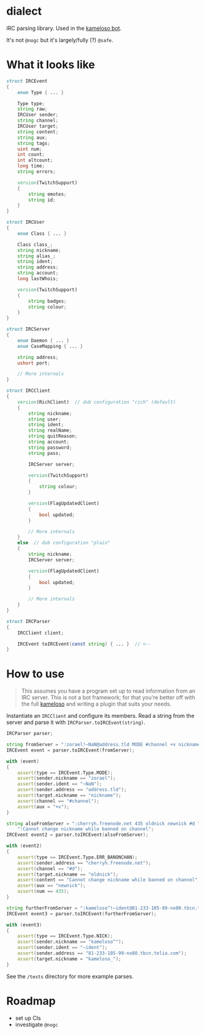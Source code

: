 # dialect

IRC parsing library. Used in the [kameloso bot](https://github.com/zorael/kameloso).

It's not `@nogc` but it's largely/fully (?) `@safe`.

# What it looks like

```d
struct IRCEvent
{
    enum Type { ... }

    Type type;
    string raw;
    IRCUser sender;
    string channel;
    IRCUser target;
    string content;
    string aux;
    string tags;
    uint num;
    int count;
    int altcount;
    long time;
    string errors;

    version(TwitchSupport)
    {
        string emotes;
        string id;
    }
}

struct IRCUser
{
    enum Class { ... }

    Class class_;
    string nickname;
    string alias_;
    string ident;
    string address;
    string account;
    long lastWhois;

    version(TwitchSupport)
    {
        string badges;
        string colour;
    }
}

struct IRCServer
{
    enum Daemon { ... }
    enum CaseMapping { ... }

    string address;
    ushort port;

    // More internals
}

struct IRCClient
{
    version(RichClient)  // dub configuration "rich" (default)
    {
        string nickname;
        string user;
        string ident;
        string realName;
        string quitReason;
        string account;
        string password;
        string pass;

        IRCServer server;

        version(TwitchSupport)
        {
            string colour;
        }

        version(FlagUpdatedClient)
        {
            bool updated;
        }

        // More internals
    }
    else  // dub configuration "plain"
    {
        string nickname;
        IRCServer server;

        version(FlagUpdatedClient)
        {
            bool updated;
        }

        // More internals
    }
}

struct IRCParser
{
    IRCClient client;

    IRCEvent toIRCEvent(const string) { ... }  // <--
}
```

# How to use

> This assumes you have a program set up to read information from an IRC server. This is not a bot framework; for that you're better off with the full [kameloso](https://github.com/zorael/kameloso) and writing a plugin that suits your needs.

Instantiate an `IRCClient` and configure its members. Read a string from the server and parse it with `IRCParser.toIRCEvent(string)`.

```d
IRCParser parser;

string fromServer = ":zorael!~NaN@address.tld MODE #channel +v nickname";
IRCEvent event = parser.toIRCEvent(fromServer);

with (event)
{
    assert(type == IRCEvent.Type.MODE);
    assert(sender.nickname == "zorael");
    assert(sender.ident == "~NaN");
    assert(sender.address == "address.tld");
    assert(target.nickname == "nickname");
    assert(channel == "#channel");
    assert(aux = "+v");
}

string alsoFromServer = ":cherryh.freenode.net 435 oldnick newnick #d " ~
    ":Cannot change nickname while banned on channel";
IRCEvent event2 = parser.toIRCEvent(alsoFromServer);

with (event2)
{
    assert(type == IRCEvent.Type.ERR_BANONCHAN);
    assert(sender.address == "cherryh.freenode.net");
    assert(channel == "#d");
    assert(target.nickname == "oldnick");
    assert(content == "Cannot change nickname while banned on channel");
    assert(aux == "newnick");
    assert(num == 435);
}

string furtherFromServer = ":kameloso^!~ident@81-233-105-99-no80.tbcn.telia.com NICK :kameloso_";
IRCEvent event3 = parser.toIRCEvent(furtherFromServer);

with (event3)
{
    assert(type == IRCEvent.Type.NICK);
    assert(sender.nickname == "kameloso^");
    assert(sender.ident == "~ident");
    assert(sender.address == "81-233-105-99-no80.tbcn.telia.com");
    assert(target.nickname = "kameloso_");
}
```

See the `/tests` directory for more example parses.

# Roadmap

* set up CIs
* investigate `@nogc`
